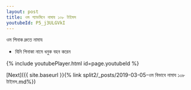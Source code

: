 ```yaml
---
layout: post
title: ওম প্যাডমিনে নামায ১০৮ টাইমস
youtubeId: P5_j3ULGVkI
---
```

 
 
 ওম পিনাক দ্রুতে নামায  
 
 -  যিনি পিনাকা নামে ধনুক বহন করেন 
 
  
 
  
 
 
 
 
 
 


{% include youtubePlayer.html id=page.youtubeId %}
 
[Next]({{ site.baseurl }}{% link  split2/_posts/2019-03-05-ওম বিভাবে নামায ১০৮ টাইমস.md%})
 
